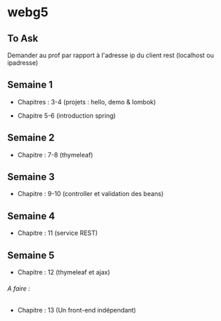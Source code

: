 # webg5

## To Ask
Demander au prof par rapport à l'adresse ip du client rest (localhost ou ipadresse)

## Semaine 1
- Chapitres : 3-4 (projets : hello, demo & lombok)

- Chapitre 5-6 (introduction spring)

## Semaine 2
- Chapitre : 7-8 (thymeleaf)

## Semaine 3
- Chapitre : 9-10 (controller et validation des beans)

## Semaine 4
- Chapitre : 11 (service REST)

## Semaine 5
- Chapitre : 12 (thymeleaf et ajax)
###### A faire :
- Chapitre : 13 (Un front-end indépendant)
 
